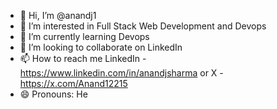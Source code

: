 - 👋 Hi, I’m @anandj1
- 👀 I’m interested in Full Stack Web Development and Devops
- 🌱 I’m currently learning Devops
- 💞️ I’m looking to collaborate on LinkedIn
- 📫 How to reach me LinkedIn - https://www.linkedin.com/in/anandjsharma or X - https://x.com/Anand12215
- 😄 Pronouns: He

<!---
anandj1/anandj1 is a ✨ special ✨ repository because its `README.md` (this file) appears on your GitHub profile.
You can click the Preview link to take a look at your changes.
--->

